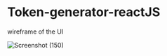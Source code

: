 ﻿# Token-generator-reactJS


wireframe of the UI 

![Screenshot (150)](https://user-images.githubusercontent.com/86179222/207588351-bf66063e-8c3a-49fa-945f-d76023380f56.png)

